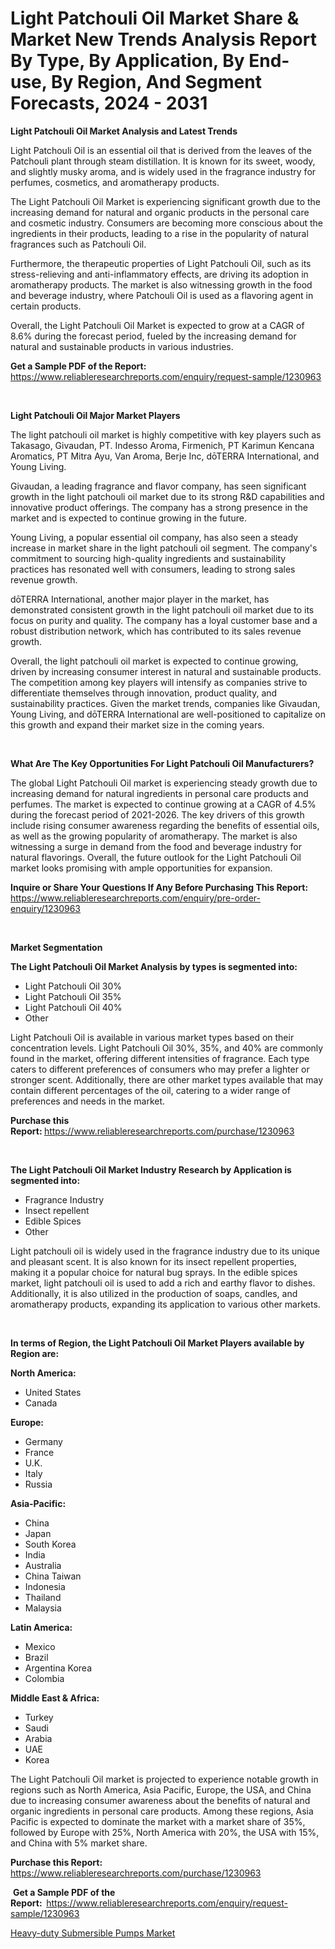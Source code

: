 <p><h1>Light Patchouli Oil Market Share & Market New Trends Analysis Report By Type, By Application, By End-use, By Region, And Segment Forecasts, 2024 - 2031</h1></p><p><strong>Light Patchouli Oil Market Analysis and Latest Trends</strong></p>
<p><p>Light Patchouli Oil is an essential oil that is derived from the leaves of the Patchouli plant through steam distillation. It is known for its sweet, woody, and slightly musky aroma, and is widely used in the fragrance industry for perfumes, cosmetics, and aromatherapy products.</p><p>The Light Patchouli Oil Market is experiencing significant growth due to the increasing demand for natural and organic products in the personal care and cosmetic industry. Consumers are becoming more conscious about the ingredients in their products, leading to a rise in the popularity of natural fragrances such as Patchouli Oil.</p><p>Furthermore, the therapeutic properties of Light Patchouli Oil, such as its stress-relieving and anti-inflammatory effects, are driving its adoption in aromatherapy products. The market is also witnessing growth in the food and beverage industry, where Patchouli Oil is used as a flavoring agent in certain products.</p><p>Overall, the Light Patchouli Oil Market is expected to grow at a CAGR of 8.6% during the forecast period, fueled by the increasing demand for natural and sustainable products in various industries.</p></p>
<p><strong>Get a Sample PDF of the Report:&nbsp;</strong> <a href="https://www.reliableresearchreports.com/enquiry/request-sample/1230963">https://www.reliableresearchreports.com/enquiry/request-sample/1230963</a></p>
<p>&nbsp;</p>
<p><strong>Light Patchouli Oil Major Market Players</strong></p>
<p><p>The light patchouli oil market is highly competitive with key players such as Takasago, Givaudan, PT. Indesso Aroma, Firmenich, PT Karimun Kencana Aromatics, PT Mitra Ayu, Van Aroma, Berje Inc, dōTERRA International, and Young Living. </p><p>Givaudan, a leading fragrance and flavor company, has seen significant growth in the light patchouli oil market due to its strong R&D capabilities and innovative product offerings. The company has a strong presence in the market and is expected to continue growing in the future.</p><p>Young Living, a popular essential oil company, has also seen a steady increase in market share in the light patchouli oil segment. The company's commitment to sourcing high-quality ingredients and sustainability practices has resonated well with consumers, leading to strong sales revenue growth.</p><p>dōTERRA International, another major player in the market, has demonstrated consistent growth in the light patchouli oil market due to its focus on purity and quality. The company has a loyal customer base and a robust distribution network, which has contributed to its sales revenue growth.</p><p>Overall, the light patchouli oil market is expected to continue growing, driven by increasing consumer interest in natural and sustainable products. The competition among key players will intensify as companies strive to differentiate themselves through innovation, product quality, and sustainability practices. Given the market trends, companies like Givaudan, Young Living, and dōTERRA International are well-positioned to capitalize on this growth and expand their market size in the coming years.</p></p>
<p>&nbsp;</p>
<p><strong>What Are The Key Opportunities For Light Patchouli Oil Manufacturers?</strong></p>
<p><p>The global Light Patchouli Oil market is experiencing steady growth due to increasing demand for natural ingredients in personal care products and perfumes. The market is expected to continue growing at a CAGR of 4.5% during the forecast period of 2021-2026. The key drivers of this growth include rising consumer awareness regarding the benefits of essential oils, as well as the growing popularity of aromatherapy. The market is also witnessing a surge in demand from the food and beverage industry for natural flavorings. Overall, the future outlook for the Light Patchouli Oil market looks promising with ample opportunities for expansion.</p></p>
<p><strong>Inquire or Share Your Questions If Any Before Purchasing This Report:</strong> <a href="https://www.reliableresearchreports.com/enquiry/pre-order-enquiry/1230963">https://www.reliableresearchreports.com/enquiry/pre-order-enquiry/1230963</a></p>
<p>&nbsp;</p>
<p><strong>Market Segmentation</strong></p>
<p><strong>The Light Patchouli Oil Market Analysis by types is segmented into:</strong></p>
<p><ul><li>Light Patchouli Oil 30%</li><li>Light Patchouli Oil 35%</li><li>Light Patchouli Oil 40%</li><li>Other</li></ul></p>
<p><p>Light Patchouli Oil is available in various market types based on their concentration levels. Light Patchouli Oil 30%, 35%, and 40% are commonly found in the market, offering different intensities of fragrance. Each type caters to different preferences of consumers who may prefer a lighter or stronger scent. Additionally, there are other market types available that may contain different percentages of the oil, catering to a wider range of preferences and needs in the market.</p></p>
<p><strong>Purchase this Report:&nbsp;</strong><a href="https://www.reliableresearchreports.com/purchase/1230963">https://www.reliableresearchreports.com/purchase/1230963</a></p>
<p>&nbsp;</p>
<p><strong>The Light Patchouli Oil Market Industry Research by Application is segmented into:</strong></p>
<p><ul><li>Fragrance Industry</li><li>Insect repellent</li><li>Edible Spices</li><li>Other</li></ul></p>
<p><p>Light patchouli oil is widely used in the fragrance industry due to its unique and pleasant scent. It is also known for its insect repellent properties, making it a popular choice for natural bug sprays. In the edible spices market, light patchouli oil is used to add a rich and earthy flavor to dishes. Additionally, it is also utilized in the production of soaps, candles, and aromatherapy products, expanding its application to various other markets.</p></p>
<p>&nbsp;</p>
<p><strong>In terms of Region, the Light Patchouli Oil Market Players available by Region are:</strong></p>
<p>
    <p> <strong> North America: </strong>
        <ul>
            <li>United States</li>
            <li>Canada</li>
        </ul>
        </p> 
    <p> <strong> Europe: </strong>
        <ul>
            <li>Germany</li>
            <li>France</li>
            <li>U.K.</li>
            <li>Italy</li>
            <li>Russia</li>
        </ul>
        </p> 
    <p> <strong> Asia-Pacific: </strong>
        <ul>
            <li>China</li>
            <li>Japan</li>
            <li>South Korea</li>
            <li>India</li>
            <li>Australia</li>
            <li>China Taiwan</li>
            <li>Indonesia</li>
            <li>Thailand</li>
            <li>Malaysia</li>
        </ul>
        </p> 
    <p> <strong> Latin America: </strong>
        <ul>
            <li>Mexico</li>
            <li>Brazil</li>
            <li>Argentina Korea</li>
            <li>Colombia</li>
        </ul>
        </p> 
    <p> <strong> Middle East & Africa: </strong>
        <ul>
            <li>Turkey</li>
            <li>Saudi</li>
            <li>Arabia</li>
            <li>UAE</li>
            <li>Korea</li>
        </ul>
    </p>
    </p>
<p><p>The Light Patchouli Oil market is projected to experience notable growth in regions such as North America, Asia Pacific, Europe, the USA, and China due to increasing consumer awareness about the benefits of natural and organic ingredients in personal care products. Among these regions, Asia Pacific is expected to dominate the market with a market share of 35%, followed by Europe with 25%, North America with 20%, the USA with 15%, and China with 5% market share.</p></p>
<p><strong>Purchase this Report: </strong><a href="https://www.reliableresearchreports.com/purchase/1230963">https://www.reliableresearchreports.com/purchase/1230963</a></p>
<p>&nbsp;<strong>Get a Sample PDF of the Report:&nbsp;&nbsp;</strong><a href="https://www.reliableresearchreports.com/enquiry/request-sample/1230963">https://www.reliableresearchreports.com/enquiry/request-sample/1230963</a></p>
<p><strong></strong></p>
<p><p><a href="https://carnation-joke-41f.notion.site/Heavy-duty-Submersible-Pumps-Market-Size-Reflecting-a-Forecast-Till-2031-Market-By-Type-By-Applica-f8978580cb81416ba01e3855416fc06e">Heavy-duty Submersible Pumps Market</a></p></p>